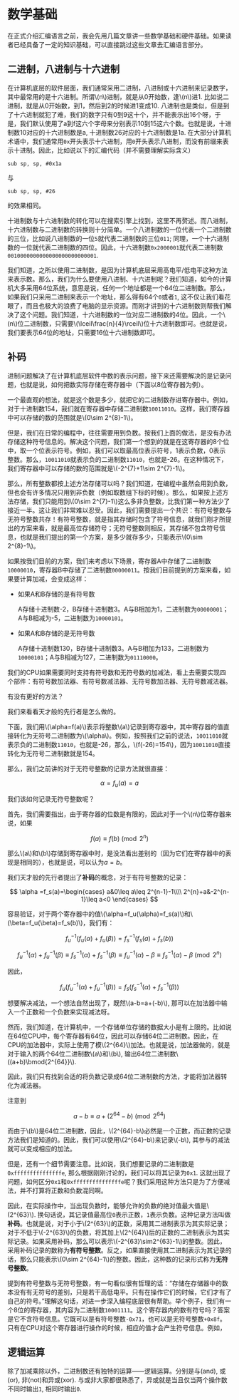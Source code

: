 # 数学基础

在正式介绍汇编语言之前，我会先用几篇文章讲一些数学基础和硬件基础。如果读者已经具备了一定的知识基础，可以直接跳过这些文章去汇编语言部分。

## 二进制，八进制与十六进制

在计算机底层的软件层面，我们通常采用二进制，八进制或十六进制来记录数字，其中最常用的是十六进制。所谓\\(n\\)进制，就是从0开始数，逢\\(n\\)进1. 比如说二进制，就是从0开始数，到1，然后到2的时候进1变成10. 八进制也是类似，但是到了十六进制就犯了难，我们的数字只有0到9这十个，并不能表示出16个呀，于是，我们默认使用了a到f这六个字母来分别表示10到15这六个数。也就是说，十进制数10对应的十六进制数是a, 十进制数26对应的十六进制数是1a. 在大部分计算机术语中，我们通常用`0x`开头表示十六进制，用`0`开头表示八进制，而没有前缀来表示十进制。因此，比如说以下的汇编代码（并不需要理解实际含义）

```armasm
sub	sp, sp, #0x1a
```

与

```armasm
sub	sp, sp, #26
```

的效果相同。

十进制数与十六进制数的转化可以在搜索引擎上找到，这里不再赘述。而八进制，十六进制数与二进制数的转换则十分简单。一个八进制数的一位代表一个二进制数的三位，比如说八进制数的一位`5`就代表二进制数的三位`011`; 同理，一个十六进制数的一位就代表二进制数的四位。因此，十六进制数`0x2000001`就代表二进制数`0010000000000000000000000001`.

我们知道，之所以使用二进制数，是因为计算机底层采用高电平/低电平这种方法来表示数。那么，我们为什么要使用八进制、十六进制呢？我们知道，如今的计算机大多采用64位系统，意思是说，任何一个地址都是一个64位二进制数。那么，如果我们只采用二进制来表示一个地址，那么得有64个`0`或者`1`, 这不仅让我们看花眼了，而且也极大的浪费了电脑的显示资源。而刚才讲到的十六进制数则帮我们解决了这个问题。我们知道，十六进制数的一位对应二进制数的4位。因此，一个\\(n\\)位二进制数，只需要\\(\lceil\frac{n}{4}\rceil\\)位十六进制数即可。也就是说，我们要表示64位的地址，只需要16位十六进制数即可。

## 补码

进制问题解决了在计算机底层软件中数的表示问题，接下来还需要解决的是记录问题，也就是说，如何把数实际存储在寄存器中（下面以8位寄存器为例）。

一个最直观的想法，就是这个数是多少，就把它的二进制数存进寄存器中。例如，对于十进制数154，我们就在寄存器中存储二进制数`10011010`。这样，我们寄存器中可以存储的数的范围就是\\(0\sim 2^{8}-1\\)。

但是，我们在日常的编程中，往往需要用到负数。按我们上面的做法，是没有办法存储这种符号信息的。解决这个问题，我们第一个想到的就是在这寄存器的8个位中，取一个位表示符号。例如，我们可以取最高位表示符号，1表示负数，0表示整数。那么，`10011010`就表示负的二进制数`11010`，也就是-26。在这种情况下，我们寄存器中可以存储的数的范围就是\\(-2^{7}+1\sim 2^{7}-1\\)。

那么，所有整数都按上述方法存储可以吗？我们知道，在编程中虽然会用到负数，但也会有许多情况只用到非负数（例如取数组下标的时候）。那么，如果按上述方法存储，我们只能用到\\(0\sim 2^{7}-1\\)这么多非负整数，比我们第一种方法少了接近一半。这让我们非常难以忍受。因此，我们需要提出一个共识：有符号整数与无符号整数共存！有符号整数，就是指其存储时包含了符号信息，就我们刚才所提出的方案来看，就是最高位存储符号；无符号整数则相反，其存储不包含符号信息，也就是我们提出的第一个方案，是多少就存多少，只能表示\\(0\sim 2^{8}-1\\)。

如果按我们目前的方案，我们来考虑以下场景，寄存器A中存储了二进制数`10000010`，寄存器B中存储了二进制数`00000011`。按我们目前提到的方案来看，如果要计算加减，会变成这样：

* 如果A和B存储的是有符号数

   A存储十进制数-2，B存储十进制数3。A与B相加为1，二进制数为`00000001`；A与B相减为-5，二进制数为`10000101`。
* 如果A和B存储的是无符号数

   A存储十进制数130，B存储十进制数3。A与B相加为133，二进制数为`10000101`；A与B相减为127，二进制数为`01110000`。

我们的CPU如果需要同时支持有符号数和无符号数的加减法，看上去需要实现四个部件：有符号数加法器、有符号数减法器、无符号数加法器、无符号数减法器。

有没有更好的方法？

我们来看看天才般的先行者是怎么做的。

下面，我们用\\(\alpha=f(a)\\)表示将整数\\(a\\)记录到寄存器中，其中寄存器的值直接转化为无符号二进制数为\\(\alpha\\)。例如，按照我们之前的说法，`10011010`就表示负的二进制数`11010`，也就是-26，那么，\\(f(-26)=154\\)，因为`10011010`直接转化为无符号二进制数就是154。

那么，我们之前讲的对于无符号整数的记录方法就很直接：

$$
\alpha =f_u(a)=a
$$

我们该如何记录无符号整数呢？

首先，我们需要指出，由于寄存器的位数是有限的，因此对于一个\\(n\\)位寄存器来说，如果

$$
f(a)\equiv f(b)\pmod{2^{n}}
$$

那么\\(a\\)和\\(b\\)存储到寄存器中时，是没法看出差别的（因为它们在寄存器中的表现是相同的），也就是说，可以认为$a=b$。

我们天才般的先行者提出了**补码**的概念，对于有符号整数的记录：

$$
\alpha =f_s(a)=\begin{cases}
a&0\leq a\leq 2^{n-1}-1\\\\
2^{n}+a&-2^{n-1}\leq a<0
\end{cases}
$$

容易验证，对于两个寄存器中的值\\(\alpha=f_u(\alpha)=f_s(a)\\)和\\(\beta=f_u(\beta)=f_s(b)\\)，我们有：

$$
f_u^{-1}(f_u(\alpha) +f_u(\beta))=f_s^{-1}(f_s(a)+f_s(b))
$$

$$
f_u^{-1}(\alpha)+f_u^{-1}(\beta)\equiv f_s^{-1}(\alpha)+f_s^{-1}(\beta)\equiv f_u^{-1}(\alpha)-\beta \equiv f_s^{-1}(\alpha)-\beta\pmod{2^{n}}
$$

因此，

$$
f_u(f_u^{-1}(\alpha)+f_u^{-1}(\beta))=f_s(f_s^{-1}(\alpha)+f_s^{-1}(\beta))
$$

想要解决减法，一个想法自然出现了，既然\\(a-b=a+(-b)\\), 那可以在加法器中输入一个正数和一个负数来实现减法呀。

然而，我们知道，在计算机中，一个存储单位存储的数据大小是有上限的。比如说在64位CPU中，每个寄存器有64位，因此可以存储64位二进制数。因此，在CPU的加法器中，实际上使用了模\\(2^{64}\\)加法。也就是说，加法器做的，就是对于输入的两个64位二进制数\\(a\\)和\\(b\\), 输出64位二进制数\\((a+b)\bmod{2^{64}}\\). 

因此，我们只有找到合适的将负数记录成64位二进制数的方法，才能将加法器转化为减法器。

注意到

$$
a-b\equiv a+\left(2^{64}-b\right)\pmod{2^{64}}
$$

而由于\\(b\\)是64位二进制数，因此，\\(2^{64}-b\\)必然是一个正数，而正数的记录方法我们是知道的。因此，我们可以使用\\(2^{64}-b\\)来记录\\(-b\\), 其参与的减法就可以变成相应的加法。

但是，还有一个细节需要注意。比如说，我们想要记录的二进制数是`0xfffffffffffffffe`, 那么根据刚刚讨论的，我们可以将其记录为`0x1`. 这就出现了问题，如何区分`0x1`和`0xfffffffffffffffe`呢？我们采用这种方法只是为了方便减法，并不打算将正数和负数混同啊。

因此，在实际操作中，当出现负数时，能够允许的负数的绝对值最大值是\\(2^{63}\\). 换句话说，其记录值最高位`0`表示正数，`1`表示负数。这种记录方法叫做**补码**。也就是说，对于小于\\(2^{63}\\)的正数，采用其二进制表示为其实际记录；对于不低于\\(-2^{63}\\)的负数，将其加上\\(2^{64}\\)后的正数的二进制表示为其实际记录。如果采用补码，那么可以表示\\(-2^{63}\sim2^{63}-1\\)的整数。因此，采用补码记录的数称为**有符号整数**。反之，如果直接使用其二进制表示为其记录的话，那么只能表示\\(0\sim 2^{64}-1\\)的整数。因此，这种数的记录形式称为**无符号整数**。

提到有符号整数与无符号整数，有一句看似很有哲理的话：“存储在存储器中的数本没有有无符号的差别，只是若干高低电平。只有在操作它们的时候，它们才有了自己的符号。”理解这句话，对进一步深入编程底层很有帮助。举个例子，我们有一个8位的寄存器，其内容为二进制数`10001111`。这个寄存器内的数有符号吗？答案是它不含符号信息。它既可以是有符号整数`-0x71`，也可以是无符号整数`+0x8f`。只有在CPU对这个寄存器进行操作的时候，相应的值才会产生符号信息。例如，

## 逻辑运算

除了加减乘除以外，二进制数还有独特的运算——逻辑运算。分别是与(and), 或(or), 非(not)和异或(xor). 与或非大家都很熟悉了，异或就是当且仅当两个操作数不同时输出`1`, 相同时输出`0`.
